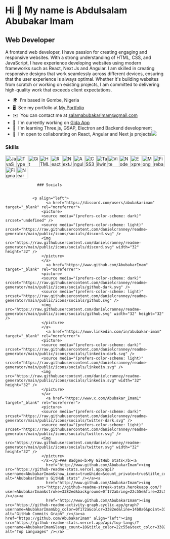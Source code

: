 Hi 👋 My name is Abdulsalam Abubakar Imam 
=========================================

Web Developer 
-------------

A frontend web developer, I have passion for creating engaging and responsive websites. With a strong understanding of HTML, CSS, and JavaScript, I have experience developing websites using modern frameworks such as React, Next Js and Angular. I am skilled in creating responsive designs that work seamlessly across different devices, ensuring that the user experience is always optimal. Whether it's building websites from scratch or working on existing projects, I am committed to delivering high-quality work that exceeds client expectations.

*   🌍  I'm based in Gombe, Nigeria
*   🖥️  See my portfolio at [My Portfolio](http://abubakarimam.netlify.app)
*   ✉️  You can contact me at [salamabubakarimam@gmail.com](mailto:salamabubakarimam@gmail.com)
*   🚀  I'm currently working on [Gida App](http://gida-ng.vercel.app/)
*   🧠  I'm learning Three.js, GSAP, Electron and Backend development
*   🤝  I'm open to collaborating on React, Angular and Next js projects<a href="https://www.x.com/Abubakar_Imam1" target="_blank" rel="noreferrer"><img
                  src="https://img.shields.io/twitter/follow/Abubakar_Imam1?logo=twitter&style=for-the-badge&color=14b8a6&labelColor=0f172a"
                /></a>
  ### Skills 
<p align="left">
<a href="https://developer.mozilla.org/en-US/docs/Web/JavaScript" target="_blank" rel="noreferrer"><img src="https://raw.githubusercontent.com/danielcranney/readme-generator/main/public/icons/skills/javascript-colored.svg" width="36" height="36" alt="JavaScript" /></a><a href="https://www.typescriptlang.org/" target="_blank" rel="noreferrer"><img src="https://raw.githubusercontent.com/danielcranney/readme-generator/main/public/icons/skills/typescript-colored.svg" width="36" height="36" alt="TypeScript" /></a><a href="https://git-scm.com/" target="_blank" rel="noreferrer"><img src="https://raw.githubusercontent.com/danielcranney/readme-generator/main/public/icons/skills/git-colored.svg" width="36" height="36" alt="Git" /></a><a href="https://developer.mozilla.org/en-US/docs/Glossary/HTML5" target="_blank" rel="noreferrer"><img src="https://raw.githubusercontent.com/danielcranney/readme-generator/main/public/icons/skills/html5-colored.svg" width="36" height="36" alt="HTML5" /></a><a href="https://reactjs.org/" target="_blank" rel="noreferrer"><img src="https://raw.githubusercontent.com/danielcranney/readme-generator/main/public/icons/skills/react-colored.svg" width="36" height="36" alt="React" /></a><a href="https://nextjs.org/docs" target="_blank" rel="noreferrer"><img src="https://raw.githubusercontent.com/danielcranney/readme-generator/main/public/icons/skills/nextjs-colored.svg" width="36" height="36" alt="NextJs" /></a><a href="https://angular.io/" target="_blank" rel="noreferrer"><img src="https://raw.githubusercontent.com/danielcranney/readme-generator/main/public/icons/skills/angularjs-colored.svg" width="36" height="36" alt="Angular" /></a><a href="https://www.w3.org/TR/CSS/#css" target="_blank" rel="noreferrer"><img src="https://raw.githubusercontent.com/danielcranney/readme-generator/main/public/icons/skills/css3-colored.svg" width="36" height="36" alt="CSS3" /></a><a href="https://tailwindcss.com/" target="_blank" rel="noreferrer"><img src="https://raw.githubusercontent.com/danielcranney/readme-generator/main/public/icons/skills/tailwindcss-colored.svg" width="36" height="36" alt="TailwindCSS" /></a><a href="https://vitejs.dev/" target="_blank" rel="noreferrer"><img src="https://raw.githubusercontent.com/danielcranney/readme-generator/main/public/icons/skills/vite-colored.svg" width="36" height="36" alt="Vite" /></a><a href="https://nodejs.org/en/" target="_blank" rel="noreferrer"><img src="https://raw.githubusercontent.com/danielcranney/readme-generator/main/public/icons/skills/nodejs-colored.svg" width="36" height="36" alt="NodeJS" /></a><a href="https://expressjs.com/" target="_blank" rel="noreferrer"><img src="https://raw.githubusercontent.com/danielcranney/readme-generator/main/public/icons/skills/express-colored.svg" width="36" height="36" alt="Express" /></a><a href="https://www.mongodb.com/" target="_blank" rel="noreferrer"><img src="https://raw.githubusercontent.com/danielcranney/readme-generator/main/public/icons/skills/mongodb-colored.svg" width="36" height="36" alt="MongoDB" /></a><a href="https://firebase.google.com/" target="_blank" rel="noreferrer"><img src="https://raw.githubusercontent.com/danielcranney/readme-generator/main/public/icons/skills/firebase-colored.svg" width="36" height="36" alt="Firebase" /></a><a href="https://www.figma.com/" target="_blank" rel="noreferrer"><img src="https://raw.githubusercontent.com/danielcranney/readme-generator/main/public/icons/skills/figma-colored.svg" width="36" height="36" alt="Figma" /></a><a href="https://near.academy/" target="_blank" rel="noreferrer"><img src="https://raw.githubusercontent.com/danielcranney/readme-generator/main/public/icons/skills/near-colored.svg" width="36" height="36" alt="Near" /></a>
                    </p>
                    
                  ### Socials
                  
                  
                <p align="left">
                      <a href="https://discord.com/users/abubakarimam" target="_blank" rel="noreferrer">
                    <picture>
                    <source media="(prefers-color-scheme: dark)" srcset="undefined" />
                    <source media="(prefers-color-scheme: light)" srcset="https://raw.githubusercontent.com/danielcranney/readme-generator/main/public/icons/socials/discord.svg" />
                    <img src="https://raw.githubusercontent.com/danielcranney/readme-generator/main/public/icons/socials/discord.svg" width="32" height="32" />
                    </picture>
                    </a>
                      <a href="https://www.github.com/AbubakarImam" target="_blank" rel="noreferrer">
                    <picture>
                    <source media="(prefers-color-scheme: dark)" srcset="https://raw.githubusercontent.com/danielcranney/readme-generator/main/public/icons/socials/github-dark.svg" />
                    <source media="(prefers-color-scheme: light)" srcset="https://raw.githubusercontent.com/danielcranney/readme-generator/main/public/icons/socials/github.svg" />
                    <img src="https://raw.githubusercontent.com/danielcranney/readme-generator/main/public/icons/socials/github.svg" width="32" height="32" />
                    </picture>
                    </a>
                      <a href="https://www.linkedin.com/in/abubakar-imam" target="_blank" rel="noreferrer">
                    <picture>
                    <source media="(prefers-color-scheme: dark)" srcset="https://raw.githubusercontent.com/danielcranney/readme-generator/main/public/icons/socials/linkedin-dark.svg" />
                    <source media="(prefers-color-scheme: light)" srcset="https://raw.githubusercontent.com/danielcranney/readme-generator/main/public/icons/socials/linkedin.svg" />
                    <img src="https://raw.githubusercontent.com/danielcranney/readme-generator/main/public/icons/socials/linkedin.svg" width="32" height="32" />
                    </picture>
                    </a>
                      <a href="https://www.x.com/Abubakar_Imam1" target="_blank" rel="noreferrer">
                    <picture>
                    <source media="(prefers-color-scheme: dark)" srcset="https://raw.githubusercontent.com/danielcranney/readme-generator/main/public/icons/socials/twitter-dark.svg" />
                    <source media="(prefers-color-scheme: light)" srcset="https://raw.githubusercontent.com/danielcranney/readme-generator/main/public/icons/socials/twitter.svg" />
                    <img src="https://raw.githubusercontent.com/danielcranney/readme-generator/main/public/icons/socials/twitter.svg" width="32" height="32" />
                    </picture>
                    </a></p>### Badges<b>My GitHub Stats</b><a
                      href="http://www.github.com/AbubakarImam"><img src="https://github-readme-stats.vercel.app/api?username=AbubakarImam&show_icons=true&hide=&count_private=true&title_color=22c55e&text_color=3382ed&icon_color=14b8a6&bg_color=0f172a&hide_border=true&show_icons=true" alt="AbubakarImam's GitHub stats" /></a><a
                      href="http://www.github.com/AbubakarImam"><img
                  src="https://github-readme-streak-stats.herokuapp.com/?user=AbubakarImam&stroke=3382ed&background=0f172a&ring=22c55e&fire=22c55e&currStreakNum=3382ed&currStreakLabel=22c55e&sideNums=3382ed&sideLabels=3382ed&dates=3382ed&hide_border=true" /></a><a
                      href="http://www.github.com/AbubakarImam"><img src="https://github-readme-activity-graph.cyclic.app/graph?username=AbubakarImam&bg_color=0f172a&color=3382ed&line=14b8a6&point=3382ed&area_color=0f172a&area=true&hide_border=true&custom_title=GitHub%20Commits%20Graph" alt="GitHub Commits Graph" /></a><a href="https://github.com/AbubakarImam" align="left"><img src="https://github-readme-stats.vercel.app/api/top-langs/?username=AbubakarImam&langs_count=10&title_color=22c55e&text_color=3382ed&icon_color=14b8a6&bg_color=0f172a&hide_border=true&locale=en&custom_title=Top%20%Languages" alt="Top Languages" /></a>
